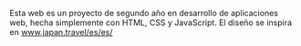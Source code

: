 Esta web es un proyecto de segundo año en desarrollo de aplicaciones web, hecha simplemente con HTML, CSS y JavaScript. El diseño se inspira en www.japan.travel/es/es/
